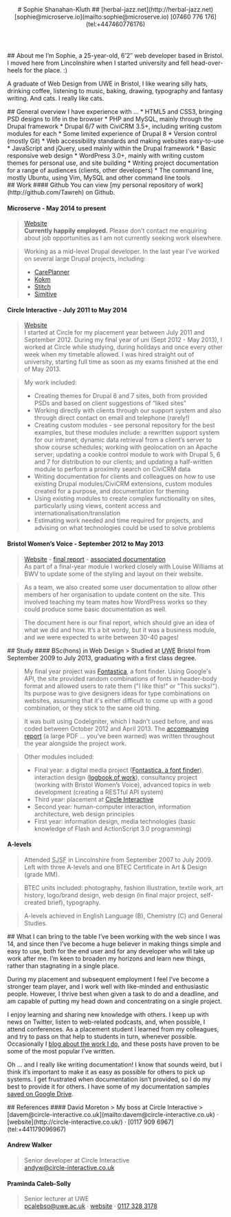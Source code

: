 <article id="page">
<header>
# Sophie Shanahan-Kluth
## <span class="web">[herbal-jazz.net](http://herbal-jazz.net)</span> <span class="email">[sophie@microserve.io](mailto:sophie@microserve.io)</span> <span class="phone">[07460 776 176](tel:+447460776176)</span>
</header>

<section class="about-me">
## About me
I’m Sophie, a 25-year-old, 6’2″ web developer based in Bristol. I moved here from Lincolnshire when I started university and fell head-over-heels for the place. :)

A graduate of Web Design from UWE in Bristol, I like wearing silly hats, drinking coffee, listening to music, baking, drawing, typography and fantasy writing. And cats. I really like cats.
</section>

<section class="overview">
## General overview
I have experience with ...
*   HTML5 and CSS3, bringing PSD designs to life in the browser
*   PHP and MySQL, mainly through the Drupal framework
*   Drupal 6/7 with CiviCRM 3.5+, including writing custom modules for each
*   Some limited experience of Drupal 8
*   Version control (mostly Git)
*   Web accessibility standards and making websites easy-to-use
*   JavaScript and jQuery, used mainly within the Drupal framework
*   Basic responsive web design
*   WordPress 3.0+, mainly with writing custom themes for personal use, and site building
*   Writing project documentation for a range of audiences (clients, other developers)
*   The command line, mostly Ubuntu, using Vim, MySQL and other command line tools
</section>

<section class="work">
## Work
#### Github
You can view [my personal repository of work](http://github.com/Tawreh) on Github.

#### Microserve - May 2014 to present
> [Website](http://microserve.io/)  
> **Currently happily employed.** Please don't contact me enquiring about job opportunities as I am not currently seeking work elsewhere.

> Working as a mid-level Drupal developer. In the last year I've worked on several large Drupal projects, including:
> *   [CarePlanner](http://care-planner.co.uk)
> *   [Kokm](http://kokmdemo.com/)
> *   [Stitch](http://stitch.forinsiders.co.uk)
> *   [Simitive](http://simitive.com)

#### Circle Interactive - July 2011 to May 2014
>[Website](http://circle-interactive.co.uk/)  
>I started at Circle for my placement year between July 2011 and September 2012\. During my final year of uni (Sept 2012 - May 2013), I worked at Circle while studying, during holidays and once every other week when my timetable allowed. I was hired straight out of university, starting full time as soon as my exams finished at the end of May 2013.

>My work included:
>*   Creating themes for Drupal 6 and 7 sites, both from provided PSDs and based on client suggestions of “liked sites”
>*   Working directly with clients through our support system and also through direct contact on email and telephone (rarely!)
>*   Creating custom modules - see personal repository for the best examples, but these modules include: a rewritten support system for our intranet; dynamic data retrieval from a client’s server to show course schedules; working with geolocation on an Apache server; updating a cookie control module to work with Drupal 5, 6 and 7 for distribution to our clients; and updating a half-written module to perform a proximity search on CiviCRM data
>*   Writing documentation for clients and colleagues on how to use existing Drupal modules/CiviCRM extensions, custom modules created for a purpose, and documentation for theming
>*   Using existing modules to create complex functionality on sites, particularly using views, content access and internationalisation/translation
>*   Estimating work needed and time required for projects, and advising on what technologies could be used to solve problems

#### Bristol Women’s Voice - September 2012 to May 2013
> [Website](http://bristolwomensvoice.org.uk/) - [final report](/cv/bwv/report.pdf) - [associated documentation](/cv/bwv/docs.pdf)  
> As part of a final-year module I worked closely with Louise Williams at BWV to update some of the styling and layout on their website.

> As a team, we also created some user documentation to allow other members of her organisation to update content on the site. This involved teaching my team mates how WordPress works so they could produce some basic documentation as well.

> The document here is our final report, which should give an idea of what we did and how. It’s a bit wordy, but it was a business module, and we were expected to write between 30-40 pages!
</section>

<section class="study">
## Study
#### BSc(hons) in Web Design
> Studied at <abbr title="University of the West of England">UWE</abbr> Bristol from September 2009 to July 2013, graduating with a first class degree.

> My final year project was [Fontastica](http://fontastica.herbal-jazz.net), a font finder. Using Google's API, the site provided random combinations of fonts in header-body format and allowed users to rate them ("I like this!" or "This sucks!"). Its purpose was to give designers ideas for type combinations on websites, assuming that it's either difficult to come up with a good combination, or they stick to the same old thing.

> It was built using CodeIgniter, which I hadn't used before, and was coded between October 2012 and April 2013\. The [accompanying report](/cv/dmp/report.pdf) (a large PDF ... you've been warned) was written throughout the year alongside the project work.

> Other modules included:
> *   Final year: a digital media project ([Fontastica, a font finder](http://fontastica.herbal-jazz.net)), interaction design ([logbook of work](http://id.herbal-jazz.net/)), consultancy project (working with Bristol Women’s Voice), advanced topics in web development (creating a RESTful API system)
> *   Third year: placement at [Circle Interactive](http://circle-interactive.co.uk/)
> *   Second year: human-computer interaction, information architecture, web design principles
> *   First year: information design, media technologies (basic knowledge of Flash and ActionScript 3.0 programming)

#### A-levels
> Attended <abbr title="Sleaford Joint Sixth Form">SJSF</abbr> in Lincolnshire from September 2007 to July 2009\. Left with three A-levels and one BTEC Certificate in Art & Design (grade MM).

> BTEC units included: photography, fashion illustration, textile work, art history, logo/brand design, web design (in final major project, self-created brief), typography.

> A-levels achieved in English Language (B), Chemistry (C) and General Studies.
</section>

<section class="what">
## What I can bring to the table
I’ve been working with the web since I was 14, and since then I’ve become a huge believer in making things simple and easy to use, both for the end user and for any developer who will take up work after me. I’m keen to broaden my horizons and learn new things, rather than stagnating in a single place.

During my placement and subsequent employment I feel I’ve become a stronger team player, and I work well with like-minded and enthusiastic people. However, I thrive best when given a task to do and a deadline, and am capable of putting my head down and concentrating on a single project.

I enjoy learning and sharing new knowledge with others. I keep up with news on Twitter, listen to web-related podcasts, and, when possible, I attend conferences. As a placement student I learned from my colleagues, and try to pass on that help to students in turn, whenever possible. Occasionally I [blog about the work I do](http://herbal-jazz.net/category/work/drupal/), and these posts have proven to be some of the most popular I’ve written.

Oh ... and I really like writing documentation! I know that sounds weird, but I think it’s important to make it as easy as possible for others to pick up systems. I get frustrated when documentation isn’t provided, so I do my best to provide it for others. I have some of my documentation samples [saved on Google Drive](https://drive.google.com/folderview?id=0B8GSoyQxjjZ1TTRpMF91UlNtUDg&usp=sharing).
</section>

<section class="references">
## References
#### David Moreton
> My boss at Circle Interactive  
> [davem@circle-interactive.co.uk](mailto:davem@circle-interactive.co.uk) · [website](http://circle-interactive.co.uk/) · [0117 909 6967](tel:+441179096967)


#### Andrew Walker
> Senior developer at Circle Interactive  
> [andyw@circle-interactive.co.uk](mailto:andyw@circle-interactive.co.uk)


#### Praminda Caleb-Solly
> Senior lecturer at UWE  
> [pcalebso@uwe.ac.uk](mailto:pcalebso@uwe.ac.uk) · [website](http://www.cems.uwe.ac.uk/~pcalebso/) · [0117 328 3178](tel:+441173283178)
</section>

</article>
